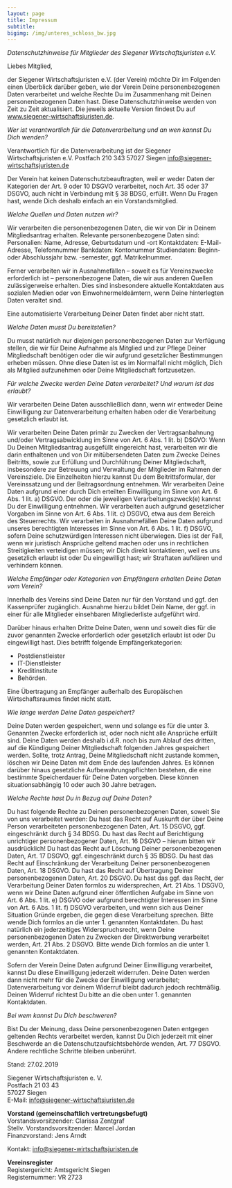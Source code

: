 ```yaml
--- 
layout: page
title: Impressum
subtitle: 
bigimg: /img/unteres_schloss_bw.jpg
---
```

_Datenschutzhinweise für Mitglieder des Siegener Wirtschaftsjuristen e.V._


Liebes Mitglied,

der Siegener Wirtschaftsjuristen e.V. (der Verein) möchte Dir im Folgenden einen Überblick darüber geben, wie der Verein Deine personenbezogenen Daten verarbeitet und welche Rechte Du im Zusammenhang mit Deinen personenbezogenen Daten hast. 
Diese Datenschutzhinweise werden von Zeit zu Zeit aktualisiert. Die jeweils aktuelle Version findest Du auf www.siegener-wirtschaftsjuristen.de.

_Wer ist verantwortlich für die Datenverarbeitung und an wen kannst Du Dich wenden?_

Verantwortlich für die Datenverarbeitung ist der Siegener Wirtschaftsjuristen e.V.
Postfach 210 343
57027 Siegen
info@siegener-wirtschaftsjuristen.de

Der Verein hat keinen Datenschutzbeauftragten, weil er weder Daten der Kategorien der Art. 9 oder 10 DSGVO verarbeitet, noch Art. 35 oder 37 DSGVO, auch nicht in Verbindung mit § 38 BDSG, erfüllt. Wenn Du Fragen hast, wende Dich deshalb einfach an ein Vorstandsmitglied. 

_Welche Quellen und Daten nutzen wir?_

Wir verarbeiten die personenbezogenen Daten, die wir von Dir in Deinem Mitgliedsantrag erhalten. 
Relevante personenbezogene Daten sind:
Personalien: Name, Adresse, Geburtsdatum und -ort
Kontaktdaten: E-Mail-Adresse, Telefonnummer
Bankdaten: Kontonummer
Studiendaten: Beginn- oder Abschlussjahr bzw. -semester, ggf. Matrikelnummer.

Ferner verarbeiten wir in Ausnahmefällen – soweit es für Vereinszwecke erforderlich ist – personenbezogene Daten, die wir aus anderen Quellen zulässigerweise erhalten. Dies sind insbesondere aktuelle Kontaktdaten aus sozialen Medien oder von Einwohnermeldeämtern, wenn Deine hinterlegten Daten veraltet sind. 

Eine automatisierte Verarbeitung Deiner Daten findet aber nicht statt.

_Welche Daten musst Du bereitstellen?_

Du musst natürlich nur diejenigen personenbezogenen Daten zur Verfügung stellen, die wir für Deine Aufnahme als Mitglied und zur Pflege Deiner Mitgliedschaft benötigen oder die wir aufgrund gesetzlicher Bestimmungen erheben müssen. Ohne diese Daten ist es im Normalfall nicht möglich, Dich als Mitglied aufzunehmen oder Deine Mitgliedschaft fortzusetzen.

_Für welche Zwecke werden Deine Daten verarbeitet? Und warum ist das erlaubt?_

Wir verarbeiten Deine Daten ausschließlich dann, wenn wir entweder Deine Einwilligung zur Datenverarbeitung erhalten haben oder die Verarbeitung gesetzlich erlaubt ist.

Wir verarbeiten Deine Daten primär zu Zwecken der Vertragsanbahnung und/oder Vertragsabwicklung im Sinne von Art. 6 Abs. 1 lit. b) DSGVO: Wenn Du Deinen Mitgliedsantrag ausgefüllt eingereicht hast, verarbeiten wir die darin enthaltenen und von Dir mitübersendeten Daten zum Zwecke Deines Beitritts, sowie zur Erfüllung und Durchführung Deiner Mitgliedschaft, insbesondere zur Betreuung und Verwaltung der Mitglieder im Rahmen der Vereinsziele. Die Einzelheiten hierzu kannst Du dem Beitrittsformular, der Vereinssatzung und der Beitragsordnung entnehmen.
Wir verarbeiten Deine Daten aufgrund einer durch Dich erteilten Einwilligung im Sinne von Art. 6 Abs. 1 lit. a) DSGVO. Der oder die jeweiligen Verarbeitungszweck(e) kannst Du der Einwilligung entnehmen.
Wir verarbeiten auch aufgrund gesetzlicher Vorgaben im Sinne von Art. 6 Abs. 1 lit. c) DSGVO, etwa aus dem Bereich des Steuerrechts. 
Wir verarbeiten in Ausnahmefällen Deine Daten aufgrund unseres berechtigten Interesses im Sinne von Art. 6 Abs. 1 lit. f) DSGVO, sofern Deine schutzwürdigen Interessen nicht überwiegen. Dies ist der Fall, wenn
wir juristisch Ansprüche geltend machen oder uns in rechtlichen Streitigkeiten verteidigen müssen;
wir Dich direkt kontaktieren, weil es uns gesetzlich erlaubt ist oder Du eingewilligt hast;
wir Straftaten aufklären und verhindern können.

_Welche Empfänger oder Kategorien von Empfängern erhalten Deine Daten vom Verein?_

Innerhalb des Vereins sind Deine Daten nur für den Vorstand und ggf. den Kassenprüfer zugänglich. Ausnahme hierzu bildet Dein Name, der ggf. in einer für alle Mitglieder einsehbaren Mitgliederliste aufgeführt wird.

Darüber hinaus erhalten Dritte Deine Daten, wenn und soweit dies für die zuvor genannten Zwecke erforderlich oder gesetzlich erlaubt ist oder Du eingewilligt hast. Dies betrifft folgende Empfängerkategorien:
- Postdienstleister
- IT-Dienstleister
- Kreditinstitute
- Behörden.

Eine Übertragung an Empfänger außerhalb des Europäischen Wirtschaftsraumes findet nicht statt.

_Wie lange werden Deine Daten gespeichert?_

Deine Daten werden gespeichert, wenn und solange es für die unter 3. Genannten Zwecke erforderlich ist, oder noch nicht alle Ansprüche erfüllt sind. Deine Daten werden deshalb i.d.R. noch bis zum Ablauf des dritten, auf die Kündigung Deiner Mitgliedschaft  folgenden Jahres gespeichert werden.
Sollte, trotz Antrag, Deine Mitgliedschaft nicht zustande kommen, löschen wir Deine Daten mit dem Ende des laufenden Jahres.
Es können darüber hinaus gesetzliche Aufbewahrungspflichten bestehen, die eine bestimmte Speicherdauer für Deine Daten vorgeben. Diese können situationsabhängig 10 oder auch 30 Jahre betragen.

_Welche Rechte hast Du in Bezug auf Deine Daten?_

Du hast folgende Rechte zu Deinen personenbezogenen Daten, soweit Sie von uns verarbeitet werden:
Du hast das Recht auf Auskunft der über Deine Person verarbeiteten personenbezogenen Daten, Art. 15 DSGVO, ggf. eingeschränkt durch § 34 BDSG.
Du hast das Recht auf Berichtigung unrichtiger personenbezogener Daten, Art. 16 DSGVO – hierum bitten wir ausdrücklich!
Du hast das Recht auf Löschung Deiner personenbezogenen Daten, Art. 17 DSGVO, ggf. eingeschränkt durch § 35 BDSG.
Du hast das Recht auf Einschränkung der Verarbeitung Deiner personenbezogenen Daten, Art. 18 DSGVO.
Du hast das Recht auf Übertragung Deiner personenbezogenen Daten, Art. 20 DSGVO.
Du hast das ggf. das Recht, der Verarbeitung Deiner Daten formlos zu widersprechen, Art. 21 Abs. 1 DSGVO, wenn
wir Deine Daten aufgrund einer öffentlichen Aufgabe im Sinne von Art. 6 Abs. 1 lit. e) DSGVO oder aufgrund berechtigter Interessen im Sinne von Art. 6 Abs. 1 lit. f) DSGVO  verarbeiten, und
wenn sich aus Deiner Situation Gründe ergeben, die gegen diese Verarbeitung sprechen. Bitte wende Dich formlos an die unter 1. genannten Kontaktdaten.
Du hast natürlich ein jederzeitiges Widerspruchsrecht, wenn Deine personenbezogenen Daten zu Zwecken der Direktwerbung verarbeitet werden, Art. 21 Abs. 2 DSGVO. Bitte wende Dich formlos an die unter 1. genannten Kontaktdaten.

Sofern der Verein Deine Daten aufgrund Deiner Einwilligung verarbeitet, kannst Du diese Einwilligung jederzeit widerrufen. Deine Daten werden dann nicht mehr für die Zwecke der Einwilligung verarbeitet; Datenverarbeitung vor deinem Widerruf bleibt dadurch jedoch rechtmäßig. Deinen Widerruf richtest Du bitte an die oben unter 1. genannten Kontaktdaten.

_Bei wem kannst Du Dich beschweren?_

Bist Du der Meinung, dass Deine personenbezogenen Daten entgegen geltenden Rechts verarbeitet werden, kannst Du Dich jederzeit mit einer Beschwerde an die Datenschutzaufsichtsbehörde wenden, Art. 77 DSGVO. Andere rechtliche Schritte bleiben unberührt. 


Stand: 27.02.2019

Siegener Wirtschaftsjuristen e. V.  
Postfach 21 03 43   
57027 Siegen  
E-Mail: <info@siegener-wirtschaftsjuristen.de>  

__Vorstand (gemeinschaftlich vertretungsbefugt)__  
Vorstandsvorsitzender: Clarissa Zentgraf  
Stellv. Vorstandsvorsitzender: Marcel Jordan   
Finanzvorstand: Jens Arndt  

Kontakt: <info@siegener-wirtschaftsjuristen.de>

__Vereinsregister__  
Registergericht: Amtsgericht Siegen  
Registernummer: VR 2723  


